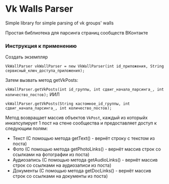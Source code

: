 # Vk Walls Parser
 Simple library for simple parsing of vk groups' walls



Простая библиотека для парсинга страниц сообществ ВКонтакте

### Инструкция к применению
Создать экземпляр 

```VkWallParser vkWallParser = new VkWallParser(int id_приложения, String сервисный_ключ_доступа_приложения);```

Затем вызвать метод getVkPosts:

```vkWallParser.getVkPosts(int id_группы, int сдвиг_начала_парсинга_, int количество_постов);```
ИИЛ

```vkWallParser.getVkPosts(String кастомное_id_группы, int сдвиг_начала_парсинга_, int количество_постов);```

Метод возвращает массив объектов ```VkPost```, каждый из которыйх инкапсулирует 1 пост на стене сообщества и предоставляет доступ к следующим полям:
* Текст (С помощью метода getText() - вернёт строку с текстом из поста)
* Фото (С помощью метода getPhotoLinks() - вернёт массив строк со ссылками на фотографии из поста)
* Аудиозапись (С помощью метода getAudioLinks() - вернёт массив строк со ссылками на аудиозаписи из поста)
* Документы (С помощью метода getDocLinks() - вернёт массив строк со ссылками на документы из поста)
